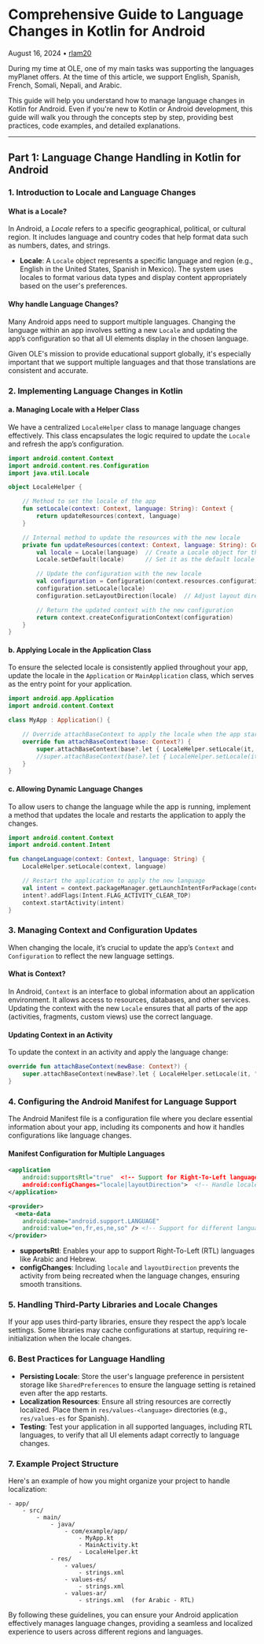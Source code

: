# Comprehensive Guide to Language Changes in Kotlin for Android

August 16, 2024 • [rlam20](https://github.com/rlam20)

During my time at OLE, one of my main tasks was supporting the languages myPlanet offers. At the time of this article, we support English, Spanish, French, Somali, Nepali, and Arabic.

This guide will help you understand how to manage language changes in Kotlin for Android.
Even if you're new to Kotlin or Android development, this guide will walk you through the concepts step by step, providing best practices, code examples, and detailed explanations.

---

## Part 1: Language Change Handling in Kotlin for Android

### 1. Introduction to Locale and Language Changes

#### What is a Locale?

In Android, a *Locale* refers to a specific geographical, political, or cultural region. It includes language and country codes that help format data such as numbers, dates, and strings.

- **Locale**: A `Locale` object represents a specific language and region (e.g., English in the United States, Spanish in Mexico). The system uses locales to format various data types and display content appropriately based on the user's preferences.

#### Why handle Language Changes?

Many Android apps need to support multiple languages. Changing the language within an app involves setting a new `Locale` and updating the app’s configuration so that all UI elements display in the chosen language.

Given OLE's mission to provide educational support globally, it's especially important that we support multiple languages and that those translations are consistent and accurate.

### 2. Implementing Language Changes in Kotlin

#### a. Managing Locale with a Helper Class

We have a centralized `LocaleHelper` class to manage language changes effectively. This class encapsulates the logic required to update the `Locale` and refresh the app’s configuration.

```kotlin
import android.content.Context
import android.content.res.Configuration
import java.util.Locale

object LocaleHelper {

    // Method to set the locale of the app
    fun setLocale(context: Context, language: String): Context {
        return updateResources(context, language)
    }

    // Internal method to update the resources with the new locale
    private fun updateResources(context: Context, language: String): Context {
        val locale = Locale(language)  // Create a Locale object for the selected language
        Locale.setDefault(locale)      // Set it as the default locale for the app

        // Update the configuration with the new locale
        val configuration = Configuration(context.resources.configuration)
        configuration.setLocale(locale)
        configuration.setLayoutDirection(locale)  // Adjust layout direction for RTL languages

        // Return the updated context with the new configuration
        return context.createConfigurationContext(configuration)
    }
}
```

#### b. Applying Locale in the Application Class

To ensure the selected locale is consistently applied throughout your app, update the locale in the `Application` or `MainApplication` class, which serves as the entry point for your application.

```kotlin
import android.app.Application
import android.content.Context

class MyApp : Application() {

    // Override attachBaseContext to apply the locale when the app starts
    override fun attachBaseContext(base: Context?) {
        super.attachBaseContext(base?.let { LocaleHelper.setLocale(it, "en") }) // Default language is English
        //super.attachBaseContext(base?.let { LocaleHelper.setLocale(it, "ar") }) //Example for changing to Arabic
    }
}
```

#### c. Allowing Dynamic Language Changes

To allow users to change the language while the app is running, implement a method that updates the locale and restarts the application to apply the changes.

```kotlin
import android.content.Context
import android.content.Intent

fun changeLanguage(context: Context, language: String) {
    LocaleHelper.setLocale(context, language)

    // Restart the application to apply the new language
    val intent = context.packageManager.getLaunchIntentForPackage(context.packageName)
    intent?.addFlags(Intent.FLAG_ACTIVITY_CLEAR_TOP)
    context.startActivity(intent)
}
```

### 3. Managing Context and Configuration Updates

When changing the locale, it’s crucial to update the app’s `Context` and `Configuration` to reflect the new language settings.

#### What is Context?

In Android, `Context` is an interface to global information about an application environment. It allows access to resources, databases, and other services. Updating the context with the new `Locale` ensures that all parts of the app (activities, fragments, custom views) use the correct language.

#### Updating Context in an Activity

To update the context in an activity and apply the language change:

```kotlin
override fun attachBaseContext(newBase: Context?) {
    super.attachBaseContext(newBase?.let { LocaleHelper.setLocale(it, "es") }) // Set to Spanish
}
```

### 4. Configuring the Android Manifest for Language Support

The Android Manifest file is a configuration file where you declare essential information about your app, including its components and how it handles configurations like language changes.

#### Manifest Configuration for Multiple Languages

```xml
<application
    android:supportsRtl="true"  <!-- Support for Right-To-Left languages -->
    android:configChanges="locale|layoutDirection">  <!-- Handle locale and layout direction changes -->
</application>
```

```xml
<provider>
  <meta-data
    android:name="android.support.LANGUAGE"
    android:value="en,fr,es,ne,so" /> <!-- Support for different languages inside AndroidManifest.xml -->
</provider>
```

- **supportsRtl**: Enables your app to support Right-To-Left (RTL) languages like Arabic and Hebrew.
- **configChanges**: Including `locale` and `layoutDirection` prevents the activity from being recreated when the language changes, ensuring smooth transitions.

### 5. Handling Third-Party Libraries and Locale Changes

If your app uses third-party libraries, ensure they respect the app’s locale settings. Some libraries may cache configurations at startup, requiring re-initialization when the locale changes.

### 6. Best Practices for Language Handling

- **Persisting Locale**: Store the user's language preference in persistent storage like `SharedPreferences` to ensure the language setting is retained even after the app restarts.
- **Localization Resources**: Ensure all string resources are correctly localized. Place them in `res/values-<language>` directories (e.g., `res/values-es` for Spanish).
- **Testing**: Test your application in all supported languages, including RTL languages, to verify that all UI elements adapt correctly to language changes.

### 7. Example Project Structure

Here's an example of how you might organize your project to handle localization:

```plaintext
- app/
    - src/
        - main/
            - java/
                - com/example/app/
                    - MyApp.kt
                    - MainActivity.kt
                    - LocaleHelper.kt
            - res/
                - values/
                    - strings.xml
                - values-es/
                    - strings.xml
                - values-ar/
                    - strings.xml  (for Arabic - RTL)
```

By following these guidelines, you can ensure your Android application effectively manages language changes, providing a seamless and localized experience to users across different regions and languages.
